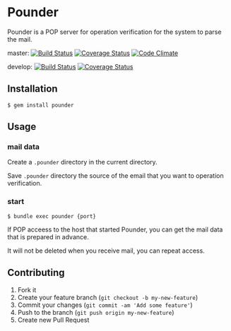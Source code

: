 # Pounder

Pounder is a POP server for operation verification for the system to
parse the mail.

master: [![Build
Status](https://travis-ci.org/ackintosh/pounder.png?branch=master)](https://travis-ci.org/ackintosh/pounder) [![Coverage
Status](https://coveralls.io/repos/ackintosh/pounder/badge.png?branch=master)](https://coveralls.io/r/ackintosh/pounder?branch=master) [![Code
Climate](https://codeclimate.com/github/ackintosh/pounder.png)](https://codeclimate.com/github/ackintosh/pounder)

develop: [![Build
Status](https://travis-ci.org/ackintosh/pounder.png?branch=develop)](https://travis-ci.org/ackintosh/pounder) [![Coverage
Status](https://coveralls.io/repos/ackintosh/pounder/badge.png?branch=develop)](https://coveralls.io/r/ackintosh/pounder?branch=develop)

## Installation

    $ gem install pounder

## Usage

### mail data

Create a `.pounder` directory in the current directory.

Save `.pounder` directory the source of the email that you want to
operation verification.

### start

    $ bundle exec pounder {port}

If POP acceess to the host that started Pounder, you can get the mail
data that is prepared in advance.

It will not be deleted when you receive mail, you can repeat access.

## Contributing

1. Fork it
2. Create your feature branch (`git checkout -b my-new-feature`)
3. Commit your changes (`git commit -am 'Add some feature'`)
4. Push to the branch (`git push origin my-new-feature`)
5. Create new Pull Request
